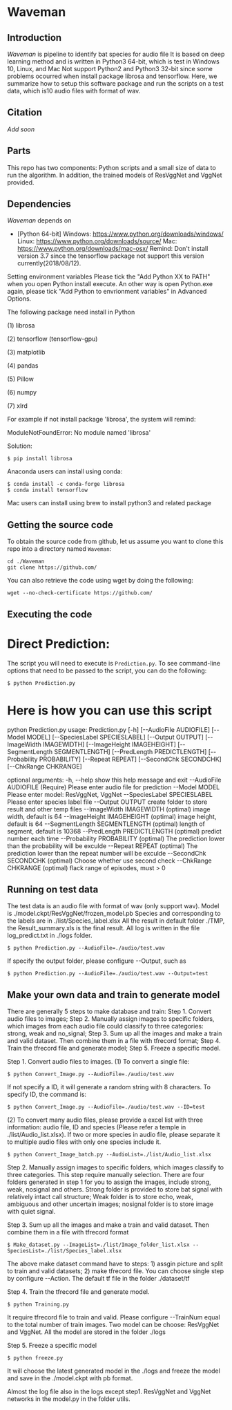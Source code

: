 # Waveman

## Introduction

*Waveman* is pipeline to identify bat species for audio file
It is based on deep learning method and is written in Python3 64-bit, which is test in Windows 10, Linux, and Mac
Not support Python2 and Python3 32-bit since some problems ocourred when install package librosa and tensorflow.
Here, we summarize how to setup this software package and run the scripts on a test data, 
which is10 audio files with format of wav.

## Citation

 *Add soon*

## Parts 

This repo has two components: Python scripts and a small size of data to run the algorithm. 
In addition, the trained models of ResVggNet and VggNet provided.


## Dependencies

*Waveman* depends on 
+ [Python 64-bit]
Windows: https://www.python.org/downloads/windows/
Linux: https://www.python.org/downloads/source/
Mac: https://www.python.org/downloads/mac-osx/
Remind: Don't install version 3.7 since the tensorflow package not support this version currently(2018/08/12).

Setting environment variables
Please tick the "Add Python XX to PATH" when you open Python install execute.
An other way is open Python.exe again, please tick "Add Python to envrionment variables" in Advanced Options.

The following package need install in Python

(1) librosa

(2) tensorflow (tensorflow-gpu)

(3) matplotlib

(4) pandas

(5) Pillow

(6) numpy

(7) xlrd

For example if not install package 'librosa', the system will remind:

ModuleNotFoundError: No module named 'librosa'

Solution:

    $ pip install librosa

Anaconda users can install using conda:

    $ conda install -c conda-forge librosa
    $ conda install tensorflow

Mac users can install using brew to install python3 and related package

## Getting the source code

To obtain the source code from github, let us assume you want to clone this repo into a
directory named `Waveman`:

    cd ./Waveman
    git clone https://github.com/

You can also retrieve the code using wget by doing the following:

    wget --no-check-certificate https://github.com/

## Executing the code

# Direct Prediction:
The script you will need to execute is `Prediction.py`. To see command-line 
options that need to be passed to the script, you can do the following:

    $ python Prediction.py

Here is how you can use this script
=============================================================================
python Prediction.py
usage: Prediction.py [-h] [--AudioFile AUDIOFILE] [--Model MODEL]
                     [--SpeciesLabel SPECIESLABEL] [--Output OUTPUT]
                     [--ImageWidth IMAGEWIDTH] [--ImageHeight IMAGEHEIGHT]
                     [--SegmentLength SEGMENTLENGTH]
                     [--PredLength PREDICTLENGTH] [--Probability PROBABILITY]
                     [--Repeat REPEAT] [--SecondChk SECONDCHK]
                     [--ChkRange CHKRANGE]

optional arguments:
  -h, --help            show this help message and exit
  --AudioFile AUDIOFILE
                        (Require) Please enter audio file for prediction
  --Model MODEL         Please enter model: ResVggNet, VggNet
  --SpeciesLabel SPECIESLABEL
                        Please enter species label file
  --Output OUTPUT       create folder to store result and other temp files
  --ImageWidth IMAGEWIDTH
                        (optimal) image width, default is 64
  --ImageHeight IMAGEHEIGHT
                        (optimal) image height, default is 64
  --SegmentLength SEGMENTLENGTH
                        (optimal) length of segment, default is 10368
  --PredLength PREDICTLENGTH
                        (optimal) predict number each time
  --Probability PROBABILITY
                        (optimal) The prediction lower than the probability
                        will be exculde
  --Repeat REPEAT       (optimal) The prediction lower than the repeat number
                        will be exculde
  --SecondChk SECONDCHK
                        (optimal) Choose whether use second check
  --ChkRange CHKRANGE   (optimal) flack range of episodes, must > 0

## Running on test data
The test data is an audio file with format of wav (only support wav). 
Model is ./model.ckpt/ResVggNet/frozen_model.pb
Species and corresponding to the labels are in ./list/Species_label.xlsx
All the result in default folder ./TMP, the Result_summary.xls is the final result. 
All log is written in the file log_predict.txt in ./logs folder.

    $ python Prediction.py --AudioFile=./audio/test.wav

If specify the output folder, please configure --Output, such as

    $ python Prediction.py --AudioFile=./audio/test.wav --Output=test
	
## Make your own data and train to generate model
There are generally 5 steps to make database and train: 
Step 1. Convert audio files to images;
Step 2. Manually assign images to specific folders, which images from each audio file could 
		classify to three categories: strong, weak and no_signal;
Step 3. Sum up all the images and make a train and valid dataset. Then combine them in a file with tfrecord format;
Step 4. Train the tfrecord file and generate model;
Step 5. Freeze a specific model.
	
Step 1. Convert audio files to images.
(1) To convert a single file:

    $ python Convert_Image.py --AudioFile=./audio/test.wav
	
If not specify a ID, it will generate a random string with 8 characters. 
	To specify ID, the command is:
	
    $ python Convert_Image.py --AudioFile=./audio/test.wav --ID=test
	
(2) To convert many audio files, please provide a excel list with three information: audio file, ID and species (Please refer a temple in ./list/Audio_list.xlsx).
If two or more species in audio file, please separate it to multiple audio files with only one species include it. 

    $ python Convert_Image_batch.py --AudioList=./list/Audio_list.xlsx

Step 2. Manually assign images to specific folders, which images classify to three categories.
	This step require manually selection. There are four folders generated in step 1 for you to assign the images, include strong, weak, nosignal and others.
Strong folder is provided to store bat signal with relatively intact call structure; 
Weak folder is to store echo, weak, ambiguous and other uncertain images;
nosignal folder is to store image with quiet signal.

Step 3. Sum up all the images and make a train and valid dataset. Then combine them in a file with tfrecord format

    $ Make_dataset.py --ImageList=./list/Image_folder_list.xlsx --SpeciesList=./list/Species_label.xlsx
	
The above make dataset command have to steps: 1) assgin picture and split to train and valid datasets; 2) make tfrecord file.
You can choose single step by configure --Action. The default tf file in the folder ./dataset/tf

Step 4. Train the tfrecord file and generate model.

	$ python Training.py
	
It require tfrecord file to train and valid. Please configure --TrainNum equal to the total number of train images. Two model can be choose: ResVggNet and VggNet.
All the model are stored in the folder ./logs


Step 5. Freeze a specific model	
	
	$ python freeze.py
	
It will choose the latest generated model in the ./logs and freeze the model and save in the ./model.ckpt with pb format.
	
Almost the log file also in the logs except step1. ResVggNet and VggNet networks in the model.py in the folder utils.


